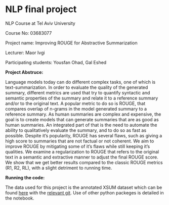 # NLP final project
NLP Course at Tel Aviv University

Course No: 03683077 

Project name: Improving ROUGE for Abstractive Summarization

Lecturer: Maor Ivgi

Participating students: Yousfan Ohad, Gal Eshed

**Project Abstruce:**

Language models today can do different complex tasks, one of which is text-summarization. In order to evaluate the quality of the generated summary, different metrics are used that try to quantify syntactic and semantic properties of the summary and relate it to a reference summary and/or to the original text. A popular metric to do so is ROUGE, that compares overlap of n-grams in the model generated summary to a reference summary. As human summaries are complex and expensive, the goal is to create models that can generate summaries that are as good as human summaries. An integrated part of that is the need to automate the ability to qualitatively evaluate the summary, and to do so as fast as possible. Despite it’s popularity, ROUGE has several flaws, such as giving a high score to summaries that are not factual or not coherent. We aim to improve ROUGE by mitigating some of it’s flaws while still keeping it’s qualities. We examine a regularization to ROUGE that refers to the original text in a semantic and extractive manner to adjust the final ROUGE score. We show that we get better results compared to the classic ROUGE metrics (R1, R2, RL), with a slight detriment to running time.

**Running the code:**

The data used for this project is the annotated XSUM dataset which can be found [here](https://aclanthology.org/2020.acl-main.173.pdf)
with the [relevant git](https://github.com/google-research-datasets/xsum_hallucination_annotations).
Use of other python packeges is detailed in the notebook.
